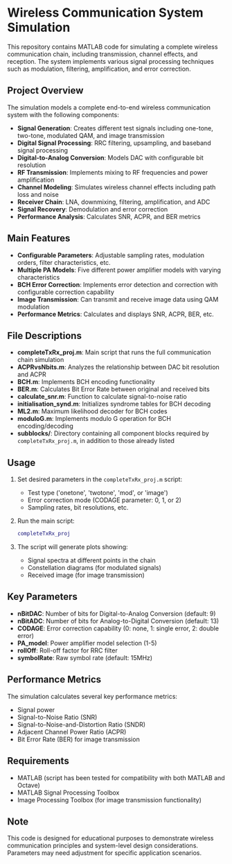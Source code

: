 # Wireless Communication System Simulation

This repository contains MATLAB code for simulating a complete wireless communication chain, including transmission, channel effects, and reception. The system implements various signal processing techniques such as modulation, filtering, amplification, and error correction.

## Project Overview

The simulation models a complete end-to-end wireless communication system with the following components:

- **Signal Generation**: Creates different test signals including one-tone, two-tone, modulated QAM, and image transmission
- **Digital Signal Processing**: RRC filtering, upsampling, and baseband signal processing
- **Digital-to-Analog Conversion**: Models DAC with configurable bit resolution
- **RF Transmission**: Implements mixing to RF frequencies and power amplification
- **Channel Modeling**: Simulates wireless channel effects including path loss and noise
- **Receiver Chain**: LNA, downmixing, filtering, amplification, and ADC
- **Signal Recovery**: Demodulation and error correction
- **Performance Analysis**: Calculates SNR, ACPR, and BER metrics

## Main Features

- **Configurable Parameters**: Adjustable sampling rates, modulation orders, filter characteristics, etc.
- **Multiple PA Models**: Five different power amplifier models with varying characteristics
- **BCH Error Correction**: Implements error detection and correction with configurable correction capability
- **Image Transmission**: Can transmit and receive image data using QAM modulation
- **Performance Metrics**: Calculates and displays SNR, ACPR, BER, etc.

## File Descriptions

- **completeTxRx_proj.m**: Main script that runs the full communication chain simulation
- **ACPRvsNbits.m**: Analyzes the relationship between DAC bit resolution and ACPR
- **BCH.m**: Implements BCH encoding functionality
- **BER.m**: Calculates Bit Error Rate between original and received bits
- **calculate_snr.m**: Function to calculate signal-to-noise ratio
- **initialisation_synd.m**: Initializes syndrome tables for BCH decoding
- **ML2.m**: Maximum likelihood decoder for BCH codes
- **moduloG.m**: Implements modulo G operation for BCH encoding/decoding
- **subblocks/**: Directory containing all component blocks required by `completeTxRx_proj.m`, in addition to those already listed  

## Usage

1. Set desired parameters in the `completeTxRx_proj.m` script:
   - Test type ('onetone', 'twotone', 'mod', or 'image')
   - Error correction mode (CODAGE parameter: 0, 1, or 2)
   - Sampling rates, bit resolutions, etc.

2. Run the main script:
   ```matlab
   completeTxRx_proj
   ```

3. The script will generate plots showing:
   - Signal spectra at different points in the chain
   - Constellation diagrams (for modulated signals)
   - Received image (for image transmission)

## Key Parameters

- **nBitDAC**: Number of bits for Digital-to-Analog Conversion (default: 9)
- **nBitADC**: Number of bits for Analog-to-Digital Conversion (default: 13)
- **CODAGE**: Error correction capability (0: none, 1: single error, 2: double error)
- **PA_model**: Power amplifier model selection (1-5)
- **rollOff**: Roll-off factor for RRC filter
- **symbolRate**: Raw symbol rate (default: 15MHz)

## Performance Metrics

The simulation calculates several key performance metrics:
- Signal power
- Signal-to-Noise Ratio (SNR)
- Signal-to-Noise-and-Distortion Ratio (SNDR)
- Adjacent Channel Power Ratio (ACPR)
- Bit Error Rate (BER) for image transmission

## Requirements

- MATLAB (script has been tested for compatibility with both MATLAB and Octave)
- MATLAB Signal Processing Toolbox
- Image Processing Toolbox (for image transmission functionality)

## Note

This code is designed for educational purposes to demonstrate wireless communication principles and system-level design considerations. Parameters may need adjustment for specific application scenarios.